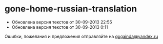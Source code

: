 gone-home-russian-translation
=============================

- Обновлена версия текстов от 30-09-2013 22:55
- Обновлена версия текстов от 30-09-2013 0:11  

Ошибки, пожелания и предложения отправляйте на gogainda@yandex.ru


